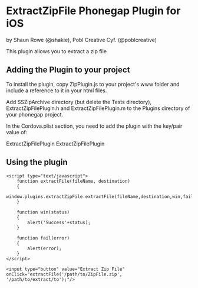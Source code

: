 # ExtractZipFile Phonegap Plugin for iOS #
by Shaun Rowe (@shakie), Pobl Creative Cyf. (@poblcreative)

This plugin allows you to extract a zip file

## Adding the Plugin to your project ##

To install the plugin, copy ZipPlugin.js to your project's www folder and include a reference to it in your html files.

<script type="text/javascript" src="ZipPlugin.js"></script>

Add SSZipArchive directory (but delete the Tests directory), ExtractZipFilePlugin.h and ExtractZipFilePlugin.m to the Plugins directory of your phonegap project.

In the Cordova.plist section, you need to add the plugin with the key/pair value of:

ExtractZipFilePlugin ExtractZipFilePlugin

## Using the plugin ##

    <script type="text/javascript">
        function extractFile(fileName, destination)
        {
            window.plugins.extractZipFile.extractFile(fileName,destination,win,fail);
        }

        function win(status) 
        {
            alert('Success'+status);
        }
  
        function fail(error) 
        { 
            alert(error);
        }
    </script>

    <input type="button" value="Extract Zip File" onClick="extractFile('/path/to/ZipFile.zip', '/path/to/extract/to');"/>

